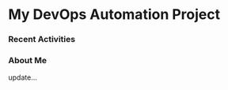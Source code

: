 # My DevOps Automation Project

### Recent Activities
<!--START_SECTION:activity-->
<!--END_SECTION:activity-->

### About Me
<!-- MYLINKS:START -->
<!-- MYLINKS:END -->

update...
